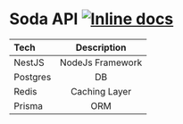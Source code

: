 # Soda API [![Inline docs](https://img.shields.io/static/v1?label=API%20v1&message=Postman%20Collection&color=<COLOR>)](https://documenter.getpostman.com/view/5139631/TzRVfSMv)

| Tech     |   Description    |
| :------- | :--------------: |
| NestJS   | NodeJs Framework |
| Postgres |        DB        |
| Redis    |  Caching Layer   |
| Prisma   |       ORM        |
